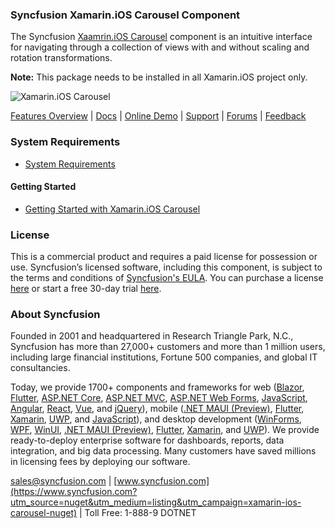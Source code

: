 ### Syncfusion Xamarin.iOS Carousel Component
The Syncfusion [Xaamrin.iOS Carousel](https://www.syncfusion.com/xamarin-ios-ui-controls/carousel-view?utm_source=nuget&utm_medium=listing&utm_campaign=xamarin-ios-carousel-nuget) component is an intuitive interface for navigating through a collection of views with and without scaling and rotation transformations.

**Note:** This package needs to be installed in all Xamarin.iOS project only.

![Xamarin.iOS Carousel](https://cdn.syncfusion.com/nuget-readme/xamarin/xamarin_ios_carousel.png)

[Features Overview](https://www.syncfusion.com/xamarin-ios-ui-controls/carousel-view?utm_source=nuget&utm_medium=listing&utm_campaign=xamarin-ios-carousel-nuget) | [Docs](https://help.syncfusion.com/xamarin-ios/sfcarousel/getting-started?utm_source=nuget&utm_medium=listing&utm_campaign=xamarin-ios-carousel-nuget) | [Online Demo](https://github.com/syncfusion/xamarin-demos?utm_source=nuget&utm_medium=listing&utm_campaign=xamarin-ios-carousel-nuget) | [Support](https://www.syncfusion.com/support/directtrac/incidents/newincident?utm_source=nuget&utm_medium=listing&utm_campaign=xamarin-ios-carousel-nuget) | [Forums](https://www.syncfusion.com/forums/xamarin.ios?utm_source=nuget&utm_medium=listing&utm_campaign=xamarin-ios-carousel-nuget) | [Feedback](https://www.syncfusion.com/feedback/xamarin-ios?utm_source=nuget&utm_medium=listing&utm_campaign=xamarin-ios-carousel-nuget)

### System Requirements

* [System Requirements](https://help.syncfusion.com/xamarin-ios/installation-and-upgrade/system-requirements?utm_source=nuget&utm_medium=listing&utm_campaign=xamarin-ios-carousel-nuget)

#### Getting Started

* [Getting Started with Xamarin.iOS Carousel](https://help.syncfusion.com/xamarin-ios/sfcarousel/getting-started?utm_source=nuget&utm_medium=listing&utm_campaign=xamarin-ios-carousel-nuget)

### License

This is a commercial product and requires a paid license for possession or use. Syncfusion’s licensed software, including this component, is subject to the terms and conditions of [Syncfusion's EULA](https://www.syncfusion.com/eula/es/?utm_source=nuget&utm_medium=listing&utm_campaign=xamarin-ios-carousel-nuget). You can purchase a license [here](https://www.syncfusion.com/sales/products?utm_source=nuget&utm_medium=listing&utm_campaign=xamarin-ios-carousel-nuget) or start a free 30-day trial [here](https://www.syncfusion.com/account/manage-trials/start-trials?utm_source=nuget&utm_medium=listing&utm_campaign=xamarin-ios-carousel-nuget).

### About Syncfusion

Founded in 2001 and headquartered in Research Triangle Park, N.C., Syncfusion has more than 27,000+ customers and more than 1 million users, including large financial institutions, Fortune 500 companies, and global IT consultancies.
 
Today, we provide 1700+ components and frameworks for web ([Blazor](https://www.syncfusion.com/blazor-components?utm_source=nuget&utm_medium=listing&utm_campaign=xamarin-ios-carousel-nuget), [Flutter](https://www.syncfusion.com/flutter-widgets?utm_source=nuget&utm_medium=listing&utm_campaign=xamarin-ios-carousel-nuget), [ASP.NET Core](https://www.syncfusion.com/aspnet-core-ui-controls?utm_source=nuget&utm_medium=listing&utm_campaign=xamarin-ios-carousel-nuget), [ASP.NET MVC](https://www.syncfusion.com/aspnet-mvc-ui-controls?utm_source=nuget&utm_medium=listing&utm_campaign=xamarin-ios-carousel-nuget), [ASP.NET Web Forms](https://www.syncfusion.com/jquery/aspnet-webforms-ui-controls?utm_source=nuget&utm_medium=listing&utm_campaign=xamarin-ios-carousel-nuget), [JavaScript](https://www.syncfusion.com/javascript-ui-controls?utm_source=nuget&utm_medium=listing&utm_campaign=xamarin-ios-carousel-nuget), [Angular](https://www.syncfusion.com/angular-ui-components?utm_source=nuget&utm_medium=listing&utm_campaign=xamarin-ios-carousel-nuget), [React](https://www.syncfusion.com/react-ui-components?utm_source=nuget&utm_medium=listing&utm_campaign=xamarin-ios-carousel-nuget), [Vue](https://www.syncfusion.com/vue-ui-components?utm_source=nuget&utm_medium=listing&utm_campaign=xamarin-ios-carousel-nuget), and [jQuery](https://www.syncfusion.com/jquery-ui-widgets?utm_source=nuget&utm_medium=listing&utm_campaign=xamarin-ios-carousel-nuget)), mobile ([.NET MAUI (Preview)](https://www.syncfusion.com/maui-controls?utm_source=nuget&utm_medium=listing&utm_campaign=xamarin-ios-carousel-nuget), [Flutter](https://www.syncfusion.com/flutter-widgets?utm_source=nuget&utm_medium=listing&utm_campaign=xamarin-ios-carousel-nuget), [Xamarin](https://www.syncfusion.com/xamarin-ui-controls?utm_source=nuget&utm_medium=listing&utm_campaign=xamarin-ios-carousel-nuget), [UWP](https://www.syncfusion.com/uwp-ui-controls?utm_source=nuget&utm_medium=listing&utm_campaign=xamarin-ios-carousel-nuget), and [JavaScript](https://www.syncfusion.com/javascript-ui-controls?utm_source=nuget&utm_medium=listing&utm_campaign=xamarin-ios-carousel-nuget)), and desktop development ([WinForms](https://www.syncfusion.com/winforms-ui-controls?utm_source=nuget&utm_medium=listing&utm_campaign=xamarin-ios-carousel-nuget), [WPF](https://www.syncfusion.com/wpf-controls?utm_source=nuget&utm_medium=listing&utm_campaign=xamarin-ios-carousel-nuget), [WinUI](https://www.syncfusion.com/winui-controls?utm_source=nuget&utm_medium=listing&utm_campaign=xamarin-ios-carousel-nuget), [.NET MAUI (Preview)](https://www.syncfusion.com/maui-controls?utm_source=nuget&utm_medium=listing&utm_campaign=xamarin-ios-carousel-nuget), [Flutter](https://www.syncfusion.com/flutter-widgets?utm_source=nuget&utm_medium=listing&utm_campaign=xamarin-ios-carousel-nuget), [Xamarin](https://www.syncfusion.com/xamarin-ui-controls?utm_source=nuget&utm_medium=listing&utm_campaign=xamarin-ios-carousel-nuget), and [UWP](https://www.syncfusion.com/uwp-ui-controls?utm_source=nuget&utm_medium=listing&utm_campaign=xamarin-ios-carousel-nuget)). We provide ready-to-deploy enterprise software for dashboards, reports, data integration, and big data processing. Many customers have saved millions in licensing fees by deploying our software.

[sales@syncfusion.com](mailto:sales@syncfusion.com?Subject=Syncfusion%20Xamarin.iOS%20Carousel-%20NuGet) | [www.syncfusion.com](https://www.syncfusion.com?utm_source=nuget&utm_medium=listing&utm_campaign=xamarin-ios-carousel-nuget) | Toll Free: 1-888-9 DOTNET


     